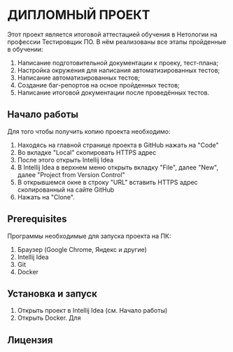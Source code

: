 # ДИПЛОМНЫЙ ПРОЕКТ
Этот проект является итоговой аттестацией обучения в Нетологии на профессии Тестировщик ПО. В нём реализованы все этапы пройденные в обучении:
1. Написание подготовительной документации к проеку, тест-плана;
2. Настройка окружения для написания автоматизированных тестов;
3. Написание автоматизированных тестов;
4. Создание баг-репортов на осное пройденных тестов;
5. Написание итоговой документации после проведённых тестов.

## Начало работы
Для того чтобы получить копию проекта необходимо:
1. Находясь на главной странице проекта в GitHub нажать на "Code"
2. Во вкладке "Local" скопировать HTTPS адрес
3. После этого открыть Intellij Idea
4. В Intellij Idea в верхнем меню открыть вкладку "File", далее "New", далее "Project from Version Control"
5. В открывшемся окне в строку "URL" вставить HTTPS адрес скопированный на сайте GitHub
6. Нажать на "Clone".

## Prerequisites
Программы необходимые для запуска проекта на ПК:
1. Браузер (Google Chrome, Яндекс и другие)
2. Intellij Idea
3. Git
4. Docker

## Установка и запуск
1. Открыть проект в Intellij Idea (см. Начало работы)
2. Открыть Docker. Для 


## Лицензия

